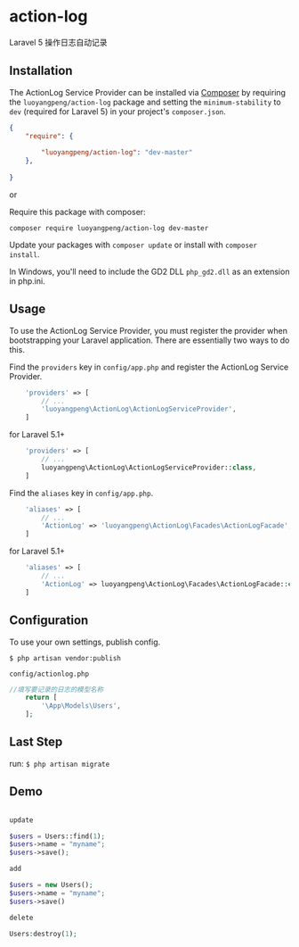 # action-log
Laravel 5 操作日志自动记录


## Installation

The ActionLog Service Provider can be installed via [Composer](http://getcomposer.org) by requiring the
`luoyangpeng/action-log` package and setting the `minimum-stability` to `dev` (required for Laravel 5) in your
project's `composer.json`.

```json
{
    "require": {
       
        "luoyangpeng/action-log": "dev-master"
    },
   
}
```

or

Require this package with composer:
```
composer require luoyangpeng/action-log dev-master
```

Update your packages with ```composer update``` or install with ```composer install```.

In Windows, you'll need to include the GD2 DLL `php_gd2.dll` as an extension in php.ini.

## Usage

To use the ActionLog Service Provider, you must register the provider when bootstrapping your Laravel application. There are
essentially two ways to do this.

Find the `providers` key in `config/app.php` and register the ActionLog Service Provider.

```php
    'providers' => [
        // ...
        'luoyangpeng\ActionLog\ActionLogServiceProvider',
    ]
```
for Laravel 5.1+
```php
    'providers' => [
        // ...
        luoyangpeng\ActionLog\ActionLogServiceProvider::class,
    ]
```

Find the `aliases` key in `config/app.php`.

```php
    'aliases' => [
        // ...
        'ActionLog' => 'luoyangpeng\ActionLog\Facades\ActionLogFacade',
    ]
```
for Laravel 5.1+
```php
    'aliases' => [
        // ...
        'ActionLog' => luoyangpeng\ActionLog\Facades\ActionLogFacade::class,
    ]
```



## Configuration

To use your own settings, publish config.

```$ php artisan vendor:publish```

`config/actionlog.php`

```php
//填写要记录的日志的模型名称
	return [
		'\App\Models\Users',
	];
```
## Last Step
run:
```$ php artisan migrate```

## Demo

```php

update

$users = Users::find(1);
$users->name = "myname";
$users->save();

add

$users = new Users();
$users->name = "myname";
$users->save()

delete

Users:destroy(1);

```


